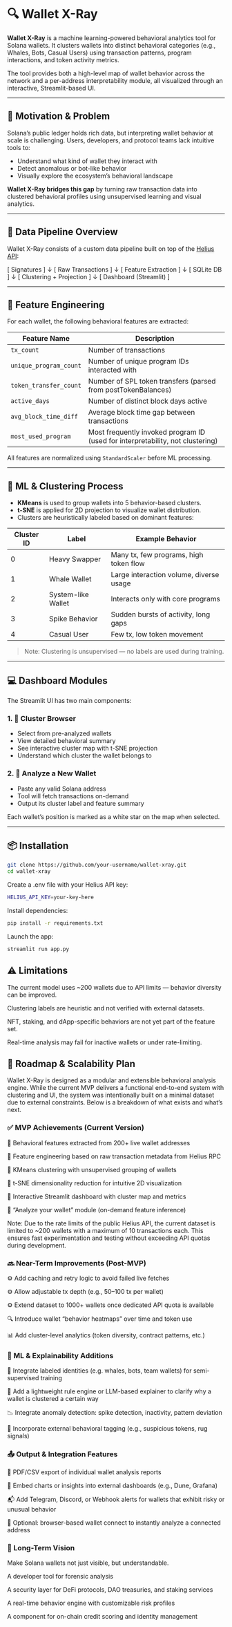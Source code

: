 # 🔍 Wallet X-Ray

**Wallet X-Ray** is a machine learning-powered behavioral analytics tool for Solana wallets. It clusters wallets into distinct behavioral categories (e.g., Whales, Bots, Casual Users) using transaction patterns, program interactions, and token activity metrics.

The tool provides both a high-level map of wallet behavior across the network and a per-address interpretability module, all visualized through an interactive, Streamlit-based UI.

---

## 🧠 Motivation & Problem

Solana’s public ledger holds rich data, but interpreting wallet behavior at scale is challenging. Users, developers, and protocol teams lack intuitive tools to:

- Understand what kind of wallet they interact with
- Detect anomalous or bot-like behavior
- Visually explore the ecosystem’s behavioral landscape

**Wallet X-Ray bridges this gap** by turning raw transaction data into clustered behavioral profiles using unsupervised learning and visual analytics.

---

## 🔁 Data Pipeline Overview

Wallet X-Ray consists of a custom data pipeline built on top of the [Helius API](https://docs.helius.xyz/):

[ Signatures ]
↓
[ Raw Transactions ]
↓
[ Feature Extraction ]
↓
[ SQLite DB ]
↓
[ Clustering + Projection ]
↓
[ Dashboard (Streamlit) ]

---

## 📐 Feature Engineering

For each wallet, the following behavioral features are extracted:

| Feature Name           | Description |
|------------------------|-------------|
| `tx_count`             | Number of transactions |
| `unique_program_count` | Number of unique program IDs interacted with |
| `token_transfer_count` | Number of SPL token transfers (parsed from postTokenBalances) |
| `active_days`          | Number of distinct block days active |
| `avg_block_time_diff`  | Average block time gap between transactions |
| `most_used_program`    | Most frequently invoked program ID (used for interpretability, not clustering) |

All features are normalized using `StandardScaler` before ML processing.

---

## 🧪 ML & Clustering Process

- **KMeans** is used to group wallets into 5 behavior-based clusters.
- **t-SNE** is applied for 2D projection to visualize wallet distribution.
- Clusters are heuristically labeled based on dominant features:

| Cluster ID | Label             | Example Behavior |
|------------|------------------|------------------|
| 0          | Heavy Swapper     | Many tx, few programs, high token flow |
| 1          | Whale Wallet      | Large interaction volume, diverse usage |
| 2          | System-like Wallet| Interacts only with core programs |
| 3          | Spike Behavior    | Sudden bursts of activity, long gaps |
| 4          | Casual User       | Few tx, low token movement |

> Note: Clustering is unsupervised — no labels are used during training.

---

## 💻 Dashboard Modules

The Streamlit UI has two main components:

### 1. 🔎 Cluster Browser
- Select from pre-analyzed wallets
- View detailed behavioral summary
- See interactive cluster map with t-SNE projection
- Understand which cluster the wallet belongs to

### 2. 🧪 Analyze a New Wallet
- Paste any valid Solana address
- Tool will fetch transactions on-demand
- Output its cluster label and feature summary

Each wallet’s position is marked as a white star on the map when selected.

---

## 📦 Installation
```bash
git clone https://github.com/your-username/wallet-xray.git
cd wallet-xray
```
Create a .env file with your Helius API key:
```bash
HELIUS_API_KEY=your-key-here
```
Install dependencies:
```bash
pip install -r requirements.txt
```
Launch the app:
```bash
streamlit run app.py
```
## ⚠️ Limitations
The current model uses ~200 wallets due to API limits — behavior diversity can be improved.

Clustering labels are heuristic and not verified with external datasets.

NFT, staking, and dApp-specific behaviors are not yet part of the feature set.

Real-time analysis may fail for inactive wallets or under rate-limiting.

## 🧭 Roadmap & Scalability Plan
Wallet X-Ray is designed as a modular and extensible behavioral analysis engine. While the current MVP delivers a functional end-to-end system with clustering and UI, the system was intentionally built on a minimal dataset due to external constraints. Below is a breakdown of what exists and what’s next.

### ✅ MVP Achievements (Current Version)
🔹 Behavioral features extracted from 200+ live wallet addresses

🔹 Feature engineering based on raw transaction metadata from Helius RPC

🔹 KMeans clustering with unsupervised grouping of wallets

🔹 t-SNE dimensionality reduction for intuitive 2D visualization

🔹 Interactive Streamlit dashboard with cluster map and metrics

🔹 “Analyze your wallet” module (on-demand feature inference)

Note: Due to the rate limits of the public Helius API, the current dataset is limited to ~200 wallets with a maximum of 10 transactions each. This ensures fast experimentation and testing without exceeding API quotas during development.

### 🔜 Near-Term Improvements (Post-MVP)
⚙️ Add caching and retry logic to avoid failed live fetches

⚙️ Allow adjustable tx depth (e.g., 50–100 tx per wallet)

⚙️ Extend dataset to 1000+ wallets once dedicated API quota is available

🔍 Introduce wallet “behavior heatmaps” over time and token use

📊 Add cluster-level analytics (token diversity, contract patterns, etc.)

### 🧠 ML & Explainability Additions
🧩 Integrate labeled identities (e.g. whales, bots, team wallets) for semi-supervised training

🤖 Add a lightweight rule engine or LLM-based explainer to clarify why a wallet is clustered a certain way

📉 Integrate anomaly detection: spike detection, inactivity, pattern deviation

🔐 Incorporate external behavioral tagging (e.g., suspicious tokens, rug signals)

### 📤 Output & Integration Features
📄 PDF/CSV export of individual wallet analysis reports

🔗 Embed charts or insights into external dashboards (e.g., Dune, Grafana)

📬 Add Telegram, Discord, or Webhook alerts for wallets that exhibit risky or unusual behavior

🧪 Optional: browser-based wallet connect to instantly analyze a connected address

### 🚀 Long-Term Vision
Make Solana wallets not just visible, but understandable.

A developer tool for forensic analysis

A security layer for DeFi protocols, DAO treasuries, and staking services

A real-time behavior engine with customizable risk profiles

A component for on-chain credit scoring and identity management


